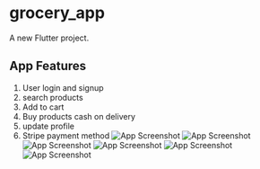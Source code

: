 # grocery_app

A new Flutter project.

## App Features

1. User login and signup
2. search products
3. Add to cart
4. Buy products cash on delivery
5. update profile
6. Stripe payment method
   ![App Screenshot](assets/APPUI/signup.jpg)
   ![App Screenshot](assets/APPUI/home.jpg)
   ![App Screenshot](assets/APPUI/leading.jpg)
   ![App Screenshot](assets/APPUI/details.jpg)
   ![App Screenshot](assets/APPUI/cart.jpg)
   ![App Screenshot](assets/APPUI/stripe.jpg)
